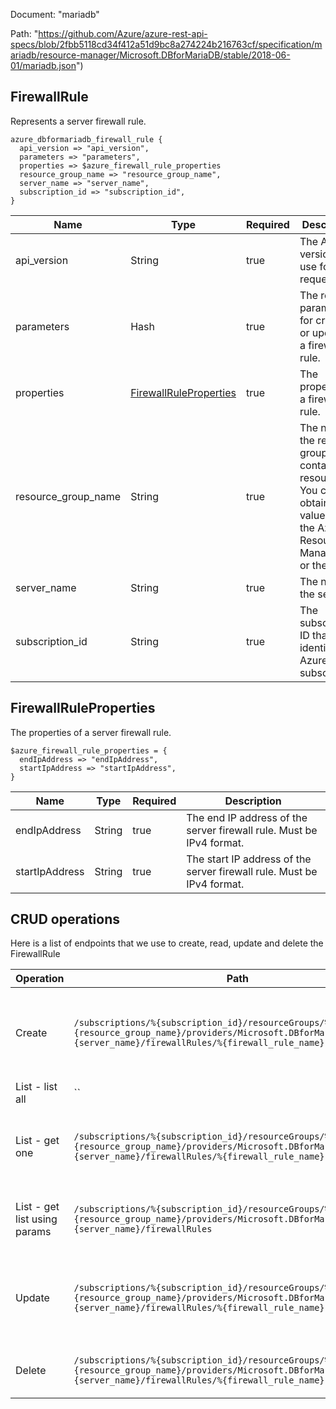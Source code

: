 Document: "mariadb"


Path: "https://github.com/Azure/azure-rest-api-specs/blob/2fbb5118cd34f412a51d9bc8a274224b216763cf/specification/mariadb/resource-manager/Microsoft.DBforMariaDB/stable/2018-06-01/mariadb.json")

## FirewallRule

Represents a server firewall rule.

```puppet
azure_dbformariadb_firewall_rule {
  api_version => "api_version",
  parameters => "parameters",
  properties => $azure_firewall_rule_properties
  resource_group_name => "resource_group_name",
  server_name => "server_name",
  subscription_id => "subscription_id",
}
```

| Name        | Type           | Required       | Description       |
| ------------- | ------------- | ------------- | ------------- |
|api_version | String | true | The API version to use for the request. |
|parameters | Hash | true | The required parameters for creating or updating a firewall rule. |
|properties | [FirewallRuleProperties](#firewallruleproperties) | true | The properties of a firewall rule. |
|resource_group_name | String | true | The name of the resource group that contains the resource. You can obtain this value from the Azure Resource Manager API or the portal. |
|server_name | String | true | The name of the server. |
|subscription_id | String | true | The subscription ID that identifies an Azure subscription. |
        
## FirewallRuleProperties

The properties of a server firewall rule.

```puppet
$azure_firewall_rule_properties = {
  endIpAddress => "endIpAddress",
  startIpAddress => "startIpAddress",
}
```

| Name        | Type           | Required       | Description       |
| ------------- | ------------- | ------------- | ------------- |
|endIpAddress | String | true | The end IP address of the server firewall rule. Must be IPv4 format. |
|startIpAddress | String | true | The start IP address of the server firewall rule. Must be IPv4 format. |



## CRUD operations

Here is a list of endpoints that we use to create, read, update and delete the FirewallRule

| Operation | Path | Verb | Description | OperationID |
| ------------- | ------------- | ------------- | ------------- | ------------- |
|Create|`/subscriptions/%{subscription_id}/resourceGroups/%{resource_group_name}/providers/Microsoft.DBforMariaDB/servers/%{server_name}/firewallRules/%{firewall_rule_name}`|Put|Creates a new firewall rule or updates an existing firewall rule.|FirewallRules_CreateOrUpdate|
|List - list all|``||||
|List - get one|`/subscriptions/%{subscription_id}/resourceGroups/%{resource_group_name}/providers/Microsoft.DBforMariaDB/servers/%{server_name}/firewallRules/%{firewall_rule_name}`|Get|Gets information about a server firewall rule.|FirewallRules_Get|
|List - get list using params|`/subscriptions/%{subscription_id}/resourceGroups/%{resource_group_name}/providers/Microsoft.DBforMariaDB/servers/%{server_name}/firewallRules`|Get|List all the firewall rules in a given server.|FirewallRules_ListByServer|
|Update|`/subscriptions/%{subscription_id}/resourceGroups/%{resource_group_name}/providers/Microsoft.DBforMariaDB/servers/%{server_name}/firewallRules/%{firewall_rule_name}`|Put|Creates a new firewall rule or updates an existing firewall rule.|FirewallRules_CreateOrUpdate|
|Delete|`/subscriptions/%{subscription_id}/resourceGroups/%{resource_group_name}/providers/Microsoft.DBforMariaDB/servers/%{server_name}/firewallRules/%{firewall_rule_name}`|Delete|Deletes a server firewall rule.|FirewallRules_Delete|
